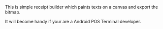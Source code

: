 This is simple receipt builder which paints texts on a canvas and export the bitmap.

It will become handy if your are a Android POS Terminal developer.

